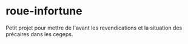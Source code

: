 # roue-infortune
Petit projet pour mettre de l'avant les revendications et la situation des précaires dans les cegeps.


